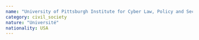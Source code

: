 ```yaml
---
name: "University of Pittsburgh Institute for Cyber Law, Policy and Security (Pitt Cyber)"
category: civil_society
nature: "Université"
nationality: USA
---
```

    